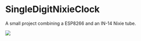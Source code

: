 # SingleDigitNixieClock

A small project combining a ESP8266 and an IN-14 Nixie tube.

<img src="images/singleDigitNixieClock.gif">
